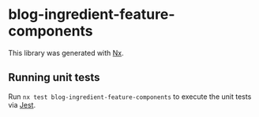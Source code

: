 # blog-ingredient-feature-components

This library was generated with [Nx](https://nx.dev).

## Running unit tests

Run `nx test blog-ingredient-feature-components` to execute the unit tests via [Jest](https://jestjs.io).
